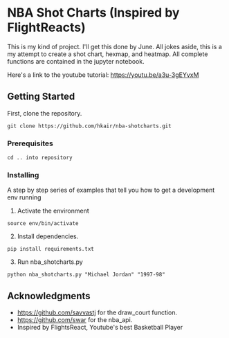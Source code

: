 # NBA Shot Charts (Inspired by FlightReacts)

This is my kind of project. I'll get this done by June.
All jokes aside, this is a my attempt to create a shot chart, hexmap, and heatmap.
All complete functions are contained in the jupyter notebook.

Here's a link to the youtube tutorial:
https://youtu.be/a3u-3gEYvxM

## Getting Started

First, clone the repository.

``` 
git clone https://github.com/hkair/nba-shotcharts.git
```

### Prerequisites

```
cd .. into repository
```

### Installing

A step by step series of examples that tell you how to get a development env running

1. Activate the environment
```
source env/bin/activate
```

2. Install dependencies.
```
pip install requirements.txt 
```

3. Run nba_shotcharts.py
``` 
python nba_shotcharts.py "Michael Jordan" "1997-98"
```

## Acknowledgments

* https://github.com/savvastj for the draw_court function.
* https://github.com/swar for the nba_api.
* Inspired by FlightsReact, Youtube's best Basketball Player
